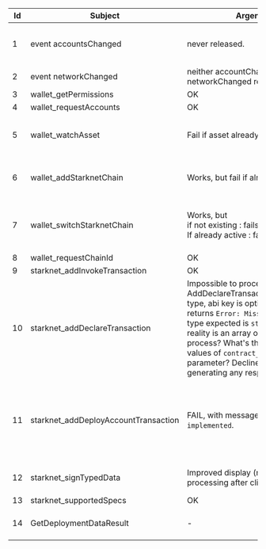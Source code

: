 | Id |Subject| ArgentX | Braavos| Comment|
|--|--|--|--|--|
|1|event accountsChanged| never released.|Unexpected release at each new block.||
|2|event networkChanged | neither accountChanged nor networkChanged released|OK||
|3|wallet_getPermissions| OK|OK||
|4|wallet_requestAccounts|OK|OK||
|5|wallet_watchAsset|Fail if asset already visible|return `true` if asset already visible|Braavos behavior preferred|
|6|wallet_addStarknetChain|Works, but fail if already added.|Not implemented|preferable : returns `true` if already added|
|7|wallet_switchStarknetChain|Works, but<br />if not existing : fails. <br />If already active : fails|Not implemented|Preferable: if not existing : returns false. If active : returns true|
|8|wallet_requestChainId|OK|OK||
|9|starknet_addInvokeTransaction|OK|OK||
|10|starknet_addDeclareTransaction|Impossible to proceed. In AddDeclareTransactionParameters type, abi key is optional, but call returns `Error: Missing ABI`. Abi type expected is `string`, but in reality is an array of object. How to process? What's the format and values of `contract_class_version` parameter? Decline button is not generating any response. |Wallet window opened, but do not proceed.|One example of a valid request seems necessary.|
|11|starknet_addDeployAccountTransaction|FAIL, with message `Error: Not implemented`.|OK. <br />But do not deploy at the pre-calculated address|Braavos uses the current account to fund automatically the account deployment.|
|12|starknet_signTypedData|Improved display (nice!), but not processing after click on `sign`|OK.<br/>Raw format display|tested with legacy V5 format|
|13|starknet_supportedSpecs|OK|OK||
|14|GetDeploymentDataResult|-|-|What is it? How does it work?|

